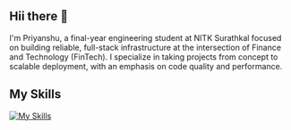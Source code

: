 ## Hii there 👋
I'm Priyanshu, a final-year engineering student at NITK Surathkal focused on building reliable, full-stack infrastructure at the intersection of Finance and Technology (FinTech). I specialize in taking projects from concept to scalable deployment, with an emphasis on code quality and performance.
## My Skills
[![My Skills](https://skillicons.dev/icons?i=js,ts,html,css,nodejs,py,tailwind,vue,nuxt,mongodb,prisma,docker,figma)](https://skillicons.dev)

<!--
**priy1105/priy1105** is a ✨ _special_ ✨ repository because its `README.md` (this file) appears on your GitHub profile.

Here are some ideas to get you started:

- 🔭 I’m currently working on ...
- 🌱 I’m currently learning ...
- 👯 I’m looking to collaborate on ...
- 🤔 I’m looking for help with ...
- 💬 Ask me about ...
- 📫 How to reach me: ...
- 😄 Pronouns: ...
- ⚡ Fun fact: ...
-->
